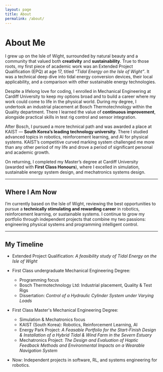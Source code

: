 ```yaml
---
layout: page
title: About
permalink: /about/
---
```


# About Me

I grew up on the Isle of Wight, surrounded by natural beauty and a community that valued both **creativity** and **sustainability**. True to those roots, my first piece of academic work was an Extended Project Qualification (EPQ) at age 17, titled *“Tidal Energy on the Isle of Wight”*. It was a technical deep dive into tidal energy conversion devices, their local applicability, and a comparison with other sustainable energy technologies.

Despite a lifelong love for coding, I enrolled in Mechanical Engineering at Cardiff University to keep my options broad and to build a career where my work could come to life in the physical world. During my degree, I undertook an industrial placement at Bosch Thermotechnology within the Quality department. There I learned the value of **continuous improvement**, alongside practical skills in test rig control and sensor integration.

After Bosch, I pursued a more technical path and was awarded a place at KAIST — **South Korea’s leading technology university**. There I studied advanced topics in robotics, reinforcement learning, and AI for physical systems. KAIST’s competitive curved marking system challenged me more than any other period of my life and drove a period of significant personal and academic growth.

On returning, I completed my Master’s degree at Cardiff University (awarded with **First Class Honours**), where I excelled in simulation, sustainable energy system design, and mechatronics systems design.  

---

## Where I Am Now

I’m currently based on the Isle of Wight, reviewing the best opportunities to pursue a **technically stimulating and rewarding career** in robotics, reinforcement learning, or sustainable systems. I continue to grow my portfolio through independent projects that combine my two passions: engineering physical systems and programming intelligent control.

---

## My Timeline

- Extended Project Qualification: *A feasibility study of Tidal Energy on the Isle of Wight*

- First Class undergraduate Mechanical Engineering Degree:
	- Programming focus
	- Bosch Thermotechnology Ltd: Industrial placement, Quality & Test Rigs
	- Dissertation: *Control of a Hydraulic Cylinder System under Varying Loads*<br>

- First Class Master's Mechanical Engineering Degree:
	- Simulation & Mechatronics focus 
	- KAIST (South Korea): Robotics, Reinforcement Learning, AI
	- Energy Park Project: *A Feasable Portfolio for the Start-Finish Design & Installation of a Hybrid Tidal & Wind Farm in the Severn Estuary*
	- Mechatronics Project: *The Design and Evaluation of Haptic Feedback Methods and Environmental Impacts on a Wearable Navigation System*<br>

- Now: Independent projects in software, RL, and systems engineering for robotics.

